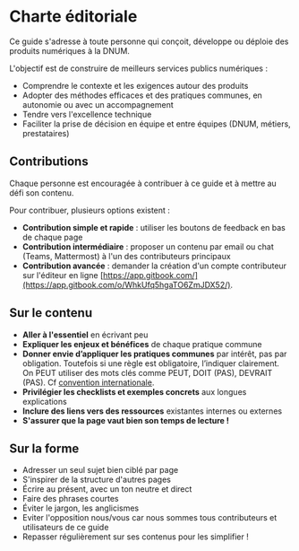 # Charte éditoriale

Ce guide s'adresse à toute personne qui conçoit, développe ou déploie des produits numériques à la DNUM.

L'objectif est de construire de meilleurs services publics numériques :
- Comprendre le contexte et les exigences autour des produits
- Adopter des méthodes efficaces et des pratiques communes, en autonomie ou avec un accompagnement
- Tendre vers l'excellence technique
- Faciliter la prise de décision en équipe et entre équipes (DNUM, métiers, prestataires)

## Contributions
Chaque personne est encouragée à contribuer à ce guide et à mettre au défi son contenu.

Pour contribuer, plusieurs options existent :
- **Contribution simple et rapide** : utiliser les boutons de feedback en bas de chaque page
- **Contribution intermédiaire** : proposer un contenu par email ou chat (Teams, Mattermost) à l'un des contributeurs principaux
- **Contribution avancée** : demander la création d'un compte contributeur sur l'éditeur en ligne [https://app.gitbook.com/](https://app.gitbook.com/o/WhkUfq5hgaTO6ZmJDX52/).

## Sur le contenu
- **Aller à l'essentiel** en écrivant peu
- **Expliquer les enjeux et bénéfices** de chaque pratique commune
- **Donner envie d’appliquer les pratiques communes** par intérêt, pas par obligation. Toutefois si une règle est obligatoire, l’indiquer clairement. On PEUT utiliser des mots clés comme PEUT, DOIT (PAS), DEVRAIT (PAS). Cf [convention internationale](https://datatracker.ietf.org/doc/html/rfc2119).
- **Privilégier les checklists et exemples concrets** aux longues explications
- **Inclure des liens vers des ressources** existantes internes ou externes
- **S'assurer que la page vaut bien son temps de lecture !**

## Sur la forme
- Adresser un seul sujet bien ciblé par page
- S'inspirer de la structure d'autres pages
- Écrire au présent, avec un ton neutre et direct
- Faire des phrases courtes
- Éviter le jargon, les anglicismes
- Eviter l'opposition nous/vous car nous sommes tous contributeurs et utilisateurs de ce guide
- Repasser régulièrement sur ses contenus pour les simplifier !